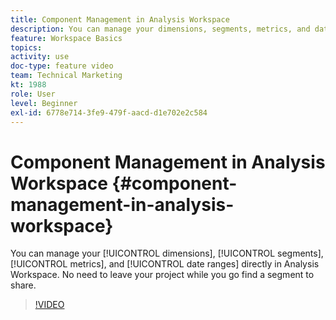```yaml
---
title: Component Management in Analysis Workspace
description: You can manage your dimensions, segments, metrics, and date ranges directly in Analysis Workspace. No need to leave your project while you go find a segment to share.
feature: Workspace Basics
topics: 
activity: use
doc-type: feature video
team: Technical Marketing
kt: 1988
role: User
level: Beginner
exl-id: 6778e714-3fe9-479f-aacd-d1e702e2c584
---
```

# Component Management in Analysis Workspace {#component-management-in-analysis-workspace}

You can manage your [!UICONTROL dimensions], [!UICONTROL segments], [!UICONTROL metrics], and [!UICONTROL date ranges] directly in Analysis Workspace. No need to leave your project while you go find a segment to share.

>[!VIDEO](https://video.tv.adobe.com/v/24095/?quality=12)
